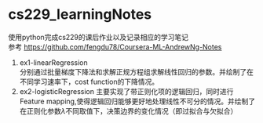 # cs229_learningNotes
使用python完成cs229的课后作业以及记录相应的学习笔记  
参考 https://github.com/fengdu78/Coursera-ML-AndrewNg-Notes  
1. ex1-linearRegression  
分别通过批量梯度下降法和求解正规方程组求解线性回归的参数。并绘制了在不同学习速率下，cost function的下降情况。
2. ex2-logisticRegression
主要实现了带正则化项的逻辑回归，同时进行Feature mapping,使得逻辑回归能够更好地处理线性不可分的情况。并绘制了在正则化参数${\lambda}$不同取值下，决策边界的变化情况（即过拟合与欠拟合）

